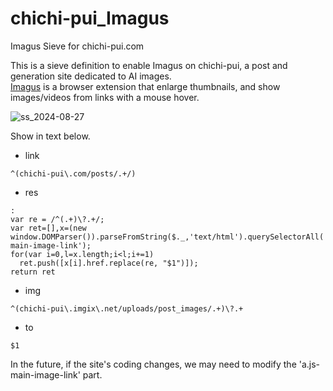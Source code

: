 # chichi-pui_Imagus
Imagus Sieve for chichi-pui.com

This is a sieve definition to enable Imagus on chichi-pui, a post and generation site dedicated to AI images.  
[Imagus](https://www.reddit.com/r/Imagus) is a browser extension that enlarge thumbnails, and show images/videos from links with a mouse hover.  

![ss_2024-08-27](https://github.com/user-attachments/assets/7d268f09-1393-44ea-a9ba-d7348792e9b2)

Show in text below.

* link
```
^(chichi-pui\.com/posts/.+/)
```

* res
```
:
var re = /^(.+)\?.+/;
var ret=[],x=(new window.DOMParser()).parseFromString($._,'text/html').querySelectorAll('a.js-main-image-link');
for(var i=0,l=x.length;i<l;i+=1)
  ret.push([x[i].href.replace(re, "$1")]);
return ret
```

* img
```
^(chichi-pui\.imgix\.net/uploads/post_images/.+)\?.+
```

* to
```
$1
```
In the future, if the site's coding changes, we may need to modify the 'a.js-main-image-link' part.
